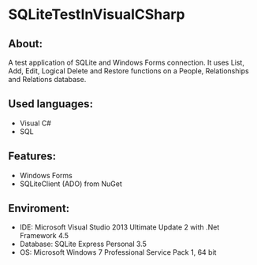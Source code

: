 # SQLiteTestInVisualCSharp


About:
------
A test application of SQLite and Windows Forms connection. It uses List, Add, Edit, Logical Delete and Restore functions on a People, Relationships and Relations database.


Used languages:
---------------
- Visual C#
- SQL


Features:
---------
- Windows Forms
- SQLiteClient (ADO) from NuGet


Enviroment:
-----------
- IDE: Microsoft Visual Studio 2013 Ultimate Update 2 with .Net Framework 4.5
- Database: SQLite Express Personal 3.5
- OS: Microsoft Windows 7 Professional Service Pack 1, 64 bit
